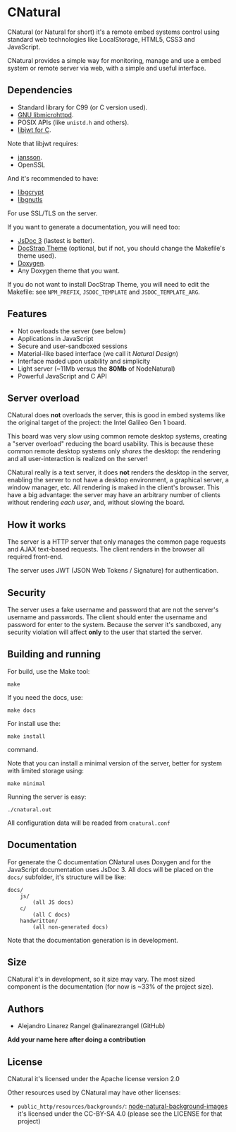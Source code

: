 # CNatural #

CNatural (or Natural for short) it's a remote embed systems control using
standard web technologies like LocalStorage, HTML5, CSS3 and JavaScript.

CNatural provides a simple way for monitoring, manage and use a embed
system or remote server via web, with a simple and useful interface.

## Dependencies ##

* Standard library for C99 (or C version used).
* [GNU libmicrohttpd](https://www.gnu.org/software/libmicrohttpd/).
* POSIX APIs (like `unistd.h` and others).
* [libjwt for C](https://github.com/benmcollins/libjwt).

Note that libjwt requires:

* [jansson](https://github.com/akheron/jansson).
* OpenSSL

And it's recommended to have:

* [libgcrypt](https://www.gnupg.org/documentation/manuals/gcrypt/)
* [libgnutls](http://www.gnutls.org/)

For use SSL/TLS on the server.

If you want to generate a documentation, you will need too:

* [JsDoc 3](http://usejsdoc.org) (lastest is better).
* [DocStrap Theme](http://docstrap.github.io/docstrap/) (optional, but if not,
you should change the Makefile's theme used).
* [Doxygen](http://www.stack.nl/~dimitri/doxygen/).
* Any Doxygen theme that you want.

If you do not want to install DocStrap Theme, you will need to edit the
Makefile: see `NPM_PREFIX`, `JSDOC_TEMPLATE` and `JSDOC_TEMPLATE_ARG`.

## Features ##

* Not overloads the server (see below)
* Applications in JavaScript
* Secure and user-sandboxed sessions
* Material-like based interface (we call it *Natural Design*)
* Interface maded upon usability and simplicity
* Light server (~11Mb versus the **80Mb** of NodeNatural)
* Powerful JavaScript and C API

## Server overload ##

CNatural does **not** overloads the server, this is good in embed systems
like the original target of the project: the Intel Galileo Gen 1 board.

This board was very slow using common remote desktop systems, creating a
"server overload" reducing the board usability. This is because these
common remote desktop systems only *shares* the desktop: the rendering
and all user-interaction is realized on the server!

CNatural really is a text server, it does **not** renders the desktop
in the server, enabling the server to not have a desktop environment,
a graphical server, a window manager, etc. All rendering is maked in
the client's browser. This have a big advantage: the server may have
an arbitrary number of clients without rendering *each user*, and,
without slowing the board.

## How it works ##

The server is a HTTP server that only manages the common page requests
and AJAX text-based requests. The client renders in the browser all required
front-end.

The server uses JWT (JSON Web Tokens / Signature) for authentication.

## Security ##

The server uses a fake username and password that are not the server's
username and passwords. The client should enter the username and password
for enter to the system. Because the server it's sandboxed, any security
violation will affect **only** to the user that started the server.

## Building and running ##

For build, use the Make tool:

	make

If you need the docs, use:

	make docs

For install use the:

	make install

command.

Note that you can install a minimal version of the server, better for system
with limited storage using:

	make minimal

Running the server is easy:

	./cnatural.out

All configuration data will be readed from `cnatural.conf`

## Documentation ##

For generate the C documentation CNatural uses Doxygen and for the JavaScript
documentation uses JsDoc 3. All docs will be placed on the `docs/` subfolder,
it's structure will be like:

```
docs/
	js/
		(all JS docs)
	c/
		(all C docs)
	handwritten/
		(all non-generated docs)
```

Note that the documentation generation is in development.

## Size ##

CNatural it's in development, so it size may vary. The most sized component
is the documentation (for now is ~33% of the project size).

## Authors ##

* Alejandro Linarez Rangel @alinarezrangel (GitHub)

**Add your name here after doing a contribution**

## License ##

CNatural it's licensed under the Apache license version 2.0

Other resources used by CNatural may have other licenses:

* `public_http/resources/backgrounds/`:
[node-natural-background-images][naturalbkg] it's licensed under the
CC-BY-SA 4.0 (please see the LICENSE for that project)


[naturalbkg]: https://github.com/alinarezrangel/node-natural-background-images
